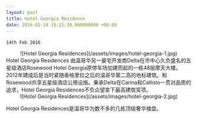 ```yaml
---
layout: post
title: Hotel Georgia Residence
date: 2016-02-14 15:22:38.000000000 +09:00
---
```

`14th Feb 2016`
<center>
<div>
![Hotel Georgia Residences](/assets/images/hotel-georgia-1.jpg)
</div>
</center>


<div>
Hotel Georgia Residences 由温哥华另一豪宅开发商Delta在市中心久负盛名的五星级酒店Rosewood Hotel Georgia原停车场加建而起的一栋48层摩天大楼。2012年建成后是当时紧随香格里拉之后的温哥华第二高的地标建筑。和Rosewood共享五星级酒店公用设施。秉承Delta在Carina和Callisto一贯对品质的追求，Hotel Georgia Residences不负众望拿下最高建筑奖项。
</div>


<center>
<div>
![Hotel Georgia Residences](/assets/images/hotel-georgia-2.jpg)
</div>
</center>


Hotel Georgia Residences是温哥华为数不多的几栋顶级奢华楼盘。
